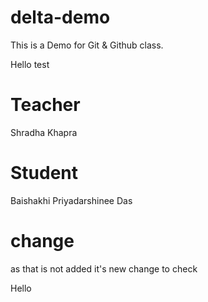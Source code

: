# delta-demo
This is a Demo for Git &amp; Github class.

Hello test
# Teacher
Shradha Khapra

# Student
Baishakhi Priyadarshinee Das

# change
as that is not added it's new change to check

Hello
